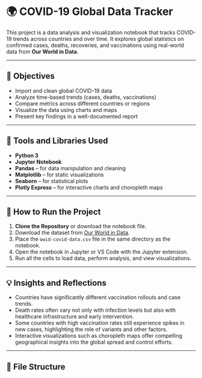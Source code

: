# 🌍 COVID-19 Global Data Tracker

This project is a data analysis and visualization notebook that tracks COVID-19 trends across countries and over time. It explores global statistics on confirmed cases, deaths, recoveries, and vaccinations using real-world data from **Our World in Data**.

---

## 🎯 Objectives

- Import and clean global COVID-19 data
- Analyze time-based trends (cases, deaths, vaccinations)
- Compare metrics across different countries or regions
- Visualize the data using charts and maps
- Present key findings in a well-documented report

---

## 🧰 Tools and Libraries Used

- **Python 3**
- **Jupyter Notebook**
- **Pandas** – for data manipulation and cleaning
- **Matplotlib** – for static visualizations
- **Seaborn** – for statistical plots
- **Plotly Express** – for interactive charts and choropleth maps

---

## 🚀 How to Run the Project

1. **Clone the Repository** or download the notebook file.
2. Download the dataset from [Our World in Data](https://covid.ourworldindata.org/data/owid-covid-data.csv).
3. Place the `owid-covid-data.csv` file in the same directory as the notebook.
4. Open the notebook in Jupyter or VS Code with the Jupyter extension.
5. Run all the cells to load data, perform analysis, and view visualizations.

---

## 💡 Insights and Reflections

- Countries have significantly different vaccination rollouts and case trends.
- Death rates often vary not only with infection levels but also with healthcare infrastructure and early intervention.
- Some countries with high vaccination rates still experience spikes in new cases, highlighting the role of variants and other factors.
- Interactive visualizations such as choropleth maps offer compelling geographical insights into the global spread and control efforts.

---

## 📁 File Structure

